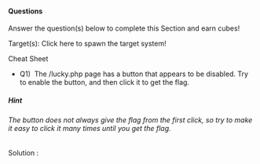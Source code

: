 #### Questions

Answer the question(s) below to complete this Section and earn cubes!

Target(s): Click here to spawn the target system!  

Cheat Sheet

+ Q1)  The /lucky.php page has a button that appears to be disabled. Try to enable the button, and then click it to get the flag.
##### Hint
###### The button does not always give the flag from the first click, so try to make it easy to click it many times until you get the flag.

Solution :
